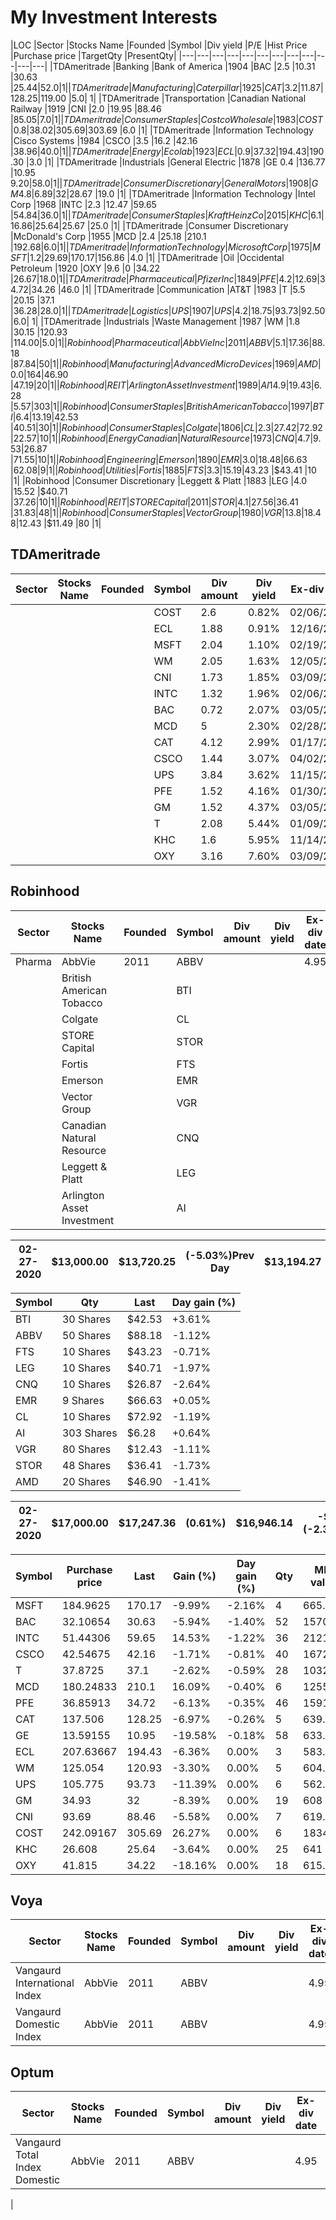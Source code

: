 # My Investment Interests


|LOC	|Sector	|Stocks Name	|Founded	|Symbol	|Div yield	|P/E	|Hist Price	|Purchase price	|TargetQty	|PresentQty|
|---|---|---|---|---|---|---|---|---|---|---|---|
|TDAmeritrade	|Banking	|Bank of America	|1904	|BAC	|2.5	|10.31	|30.63	|$25.44 	|52.0	|1|
|TDAmeritrade	|Manufacturing	|Caterpillar	|1925	|CAT	|3.2	|11.87	|128.25	|$119.00 	|5.0|	1|
|TDAmeritrade	|Transportation	|Canadian National Railway	|1919	|CNI	|2.0	|19.95	|88.46	|$85.05 	|7.0	|1|
|TDAmeritrade	|Consumer Staples	|Costco Wholesale	|1983	|COST	|0.8	|38.02	|305.69	|$303.69 	|6.0	|1|
|TDAmeritrade	|Information Technology	|Cisco Systems	|1984	|CSCO	|3.5	|16.2	|42.16	|$38.96 	|40.0	|1|
|TDAmeritrade	|Energy	|Ecolab	|1923	|ECL	|0.9	|37.32	|194.43	|$190.30 	|3.0	|1|
|TDAmeritrade	|Industrials	|General Electric	|1878	|GE	0.4	|136.77	|10.95	$9.20 	|58.0	|1|
|TDAmeritrade	|Consumer Discretionary	|General Motors	|1908	|GM	4.8	|6.89	|32	|$28.67 	|19.0	|1|
|TDAmeritrade	|Information Technology	|Intel Corp	|1968	|INTC	|2.3	|12.47	|59.65	|$54.84 	|36.0	|1|
|TDAmeritrade	|Consumer Staples	|Kraft Heinz Co	|2015	|KHC	|6.1	|16.86	|25.64	|$25.67 	|25.0	|1|
|TDAmeritrade	|Consumer Discretionary	|McDonald's Corp	|1955	|MCD	|2.4	|25.18	|210.1	|$192.68 	|6.0	|1|
|TDAmeritrade	|Information Technology	|Microsoft Corp	|1975	|MSFT	|1.2	|29.69	|170.17	|$156.86 	|4.0	|1|
|TDAmeritrade	|Oil	|Occidental Petroleum	|1920	|OXY	|9.6	|0	|34.22	|$26.67 	|18.0	|1|
|TDAmeritrade	|Pharmaceutical	|Pfizer Inc	|1849	|PFE	|4.2	|12.69	|34.72	|$34.26 	|46.0	|1|
|TDAmeritrade	|Communication	|AT&T	|1983	|T	|5.5	|20.15	|37.1	|$36.28 	|28.0	|1|
|TDAmeritrade	|Logistics	|UPS	|1907	|UPS	|4.2	|18.75	|93.73	|$92.50 |6.0|	1|
|TDAmeritrade	|Industrials	|Waste Management	|1987	|WM	|1.8	|30.15	|120.93	|$114.00 	|5.0	|1|
|Robinhood	|Pharmaceutical	|AbbVie Inc	|2011	|ABBV	|5.1	|17.36	|$88.18 	|$87.84 	|50	|1|
|Robinhood	|Manufacturing	|Advanced Micro Devices	|1969	|AMD	|0.0	|164	|$46.90 	|$47.19 	|20	|1|
|Robinhood	|REIT	|Arlington Asset Investment	|1989	|AI	14.9	|19.43	|$6.28 	|$5.57 	|303	|1|
|Robinhood	|Consumer Staples	|British American Tobacco	|1997	|BTI	|6.4	|13.19	|$42.53 	|$40.51 	|30	|1|
|Robinhood	|Consumer Staples	|Colgate	|1806	|CL	|2.3	|27.42	|$72.92 	|$22.57 	|10	|1|
|Robinhood	|Energy	Canadian |Natural Resource	|1973	|CNQ	|4.7	|9.53	|$26.87 	|$71.55 	|10	|1|
|Robinhood	|Engineering	|Emerson	|1890	|EMR	|3.0	|18.48	|$66.63 	|$62.08 	|9	|1|
|Robinhood	|Utilities	|Fortis	|1885	|FTS	|3.3	|15.19	|$43.23 	|$43.41 	|10	|1|
|Robinhood	|Consumer Discretionary	|Leggett & Platt	|1883	|LEG	|4.0	|15.52	|$40.71 	|$37.26 |10	|1|
|Robinhood	|REIT	|STORE Capital	|2011	|STOR	|4.1	|27.56	|$36.41 	|$31.83 	|48	|1|
|Robinhood	|Consumer Staples	|Vector Group	|1980	|VGR	|13.8	|18.48	|$12.43 	|$11.49 	|80	|1|




## TDAmeritrade
| Sector | Stocks Name |  Founded | Symbol  | Div amount|	Div yield|	Ex-div date|	P/E|
|---|---|---|---|---|---|---|---|
||||COST	|2.6	|0.82%	|02/06/2020	|38.72X|
||||ECL	|1.88	|0.91%	|12/16/2019|38.18X|
||||MSFT	|2.04	|1.10%	|02/19/2020	|34.29X|
||||WM	|2.05	|1.63%	|12/05/2019	|32.16X|
||||CNI	|1.73	|1.85%	|03/09/2020	|21.33X|
||||INTC	|1.32	|1.96%	|02/06/2020	|14.24X|
||||BAC	|0.72	|2.07%	|03/05/2020	|12.66X|
||||MCD	|5	|2.30%	|02/28/2020	|27.34X|
||||CAT	|4.12	|2.99%	|01/17/2020|13.26X|
||||CSCO	|1.44	|3.07%	|04/02/2020	|17.05X|
||||UPS	|3.84	|3.62%	|11/15/2019	|20.75X|
||||PFE	|1.52	|4.16%	|01/30/2020	|12.75X|
||||GM	|1.52	|4.37%	|03/05/2020	|7.60X|
||||T	|2.08	|5.44%	|01/09/2020	|20.15X|
||||KHC	|1.6	|5.95%	|11/14/2019	|16.99X|
||||OXY	|3.16|	7.60%	|03/09/2020	|29.86X|

## Robinhood
| Sector | Stocks Name |  Founded | Symbol  | Div amount|	Div yield|	Ex-div date|	P/E|
|---|---|---|---|---|---|---|---|
| Pharma | AbbVie |  2011 |ABBV | | | 4.95 | 17.71 | 
|| British American Tobacco ||BTI | |  || |
||Colgate||CL|| || |
||STORE Capital||STOR|| || |
||Fortis||FTS|| || |
||Emerson||EMR|| || |
||Vector Group||VGR|| || |
||Canadian Natural Resource||CNQ|| || |
||Leggett & Platt||LEG|| || |
||Arlington Asset Investment||AI| || |


|02-27-2020| $13,000.00 | $13,720.25 | (-5.03%)Prev Day |$13,194.27 | -$504.88 (-3.69%) Today|
|---|---|---|---|---|---|

|Symbol	| Qty| Last| Day gain (%)|
|---|---|---|---|
|BTI |30 Shares |$42.53 |+3.61%|
|ABBV |50 Shares |$88.18 |-1.12%|
|FTS |10 Shares |$43.23 |-0.71%|
|LEG |10 Shares |$40.71 |-1.97%|
|CNQ |10 Shares |$26.87 |-2.64%|
|EMR |9 Shares |$66.63 |+0.05%|
|CL |10 Shares |$72.92 |-1.19%|
|AI |303 Shares |$6.28 |+0.64%|
|VGR |80 Shares |$12.43 |-1.11%|
|STOR |48 Shares |$36.41 |-1.73%|
|AMD |20 Shares |$46.90 |-1.41%|


|02-27-2020|$17,000.00 | $17,247.36 |(0.61%)| $16,946.14 | -$407.71 (-2.35%)Today|
|---|---|---|---|---|---|


|Symbol	|Purchase price	|Last|	Gain (%)	|Day gain (%)|Qty	|Mkt value|
|---|---|---|---|---|---|---|
|MSFT	|184.9625	|170.17	|-9.99%	|-2.16%|4	|665.96|
|BAC	|32.10654	|30.63	|-5.94%	|-1.40%|52	|1570.4|
|INTC	|51.44306	|59.65	|14.53%	|-1.22%|36	|2121.12|
|CSCO	|42.54675	|42.16	|-1.71%	|-0.81%|40	|1672.8|
|T	|37.8725	|37.1	|-2.62%	|-0.59%|28	|1032.64|
|MCD	|180.24833	|210.1	|16.09%	|-0.40%|6	|1255.5|
|PFE	|36.85913	|34.72	|-6.13%	|-0.35%|46	|1591.6|
|CAT	|137.506	|128.25	|-6.97%	|-0.26%|5	|639.6|
|GE	|13.59155	|10.95	|-19.58%	|-0.18%|58	|633.94|
|ECL	|207.63667	|194.43	|-6.36%	|0.00%|3	|583.29|
|WM	|125.054	|120.93	|-3.30%	|0.00%|5	|604.65|
|UPS	|105.775	|93.73	|-11.39%	|0.00%|6	|562.38|
|GM	|34.93	|32	|-8.39%	|0.00%|19	|608|
|CNI	|93.69	|88.46	|-5.58%	|0.00%|7	|619.22|
|COST	|242.09167	|305.69	|26.27%|	0.00%|6	|1834.14|
|KHC	|26.608	|25.64	|-3.64%	|0.00%|25	|641|
|OXY	|41.815	|34.22	|-18.16%|0.00%|18	|615.96|

## Voya
| Sector | Stocks Name |  Founded | Symbol  | Div amount|	Div yield|	Ex-div date|	P/E|
|---|---|---|---|---|---|---|---|
| Vangaurd International Index | AbbVie |  2011 |ABBV | | | 4.95 | 17.71 | 
| Vangaurd Domestic Index | AbbVie |  2011 |ABBV | | | 4.95 | 17.71 | 

## Optum
| Sector | Stocks Name |  Founded | Symbol  | Div amount|	Div yield|	Ex-div date|	P/E|
|---|---|---|---|---|---|---|---|
| Vangaurd Total Index Domestic | AbbVie |  2011 |ABBV | | | 4.95 | 17.71 | 




|
